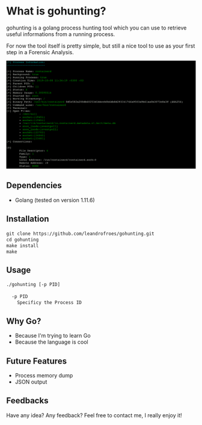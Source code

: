 # What is gohunting?

gohunting is a golang process hunting tool which you can use to retrieve useful informations from a running process. 

For now the tool itself is pretty simple, but still a nice tool to use as your first step in a Forensic Analysis.

![](https://github.com/leandrofroes/gohunting/blob/master/pictures/gohunting_output.png)

## Dependencies

- Golang (tested on version 1.11.6)

## Installation

``` 
git clone https://github.com/leandrofroes/gohunting.git
cd gohunting
make install
make
```

## Usage

```
./gohunting [-p PID]
              
  -p PID
    Specificy the Process ID
```

## Why Go?

- Because I'm trying to learn Go
- Because the language is cool

## Future Features

- Process memory dump
- JSON output

## Feedbacks

Have any idea? Any feedback? Feel free to contact me, I really enjoy it!
